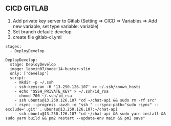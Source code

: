 ## CICD GITLAB


1. Add private key server to Gitlab (Setting => CICD => Variables => Add new variable, set type variable: variable)
2. Set branch default: develop
3. create file gitlab-ci.yml
```
stages:
  - DeployDevelop

DeployDevelop:
  stage: DeployDevelop
  image: leomin07/node:14-buster-slim
  only: ['develop']
  script:
    - mkdir -p ~/.ssh
    - ssh-keyscan -H '13.250.126.107' >> ~/.ssh/known_hosts
    - echo "$SSH_PRIVATE_KEY" > ~/.ssh/id_rsa
    - chmod 700 ~/.ssh/id_rsa
    - ssh ubuntu@13.250.126.107 "cd ~/chat-api && sudo rm -rf src"
    - rsync --progress -avzh -e "ssh " --rsync-path="sudo rsync" --exclude='.git' . ubuntu@13.250.126.107:~/chat-api
    - ssh ubuntu@13.250.126.107 "cd ~/chat-api && sudo yarn install && sudo yarn build && pm2 restart --update-env main && pm2 save"

```
